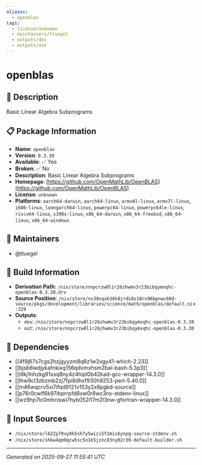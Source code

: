 ```yaml
---
aliases:
  - openblas
tags:
  - license/unknown
  - maintainers/ttuegel
  - outputs/dev
  - outputs/out
---
```


# openblas

## 📝 Description

Basic Linear Algebra Subprograms

## 📋 Package Information

- **Name**: `openblas`
- **Version**: `0.3.30`
- **Available**: ✅ Yes
- **Broken**: ✅ No
- **Description**: Basic Linear Algebra Subprograms
- **Homepage**: [https://github.com/OpenMathLib/OpenBLAS](https://github.com/OpenMathLib/OpenBLAS)
- **License**: `unknown`
- **Platforms**: `aarch64-darwin`, `aarch64-linux`, `armv6l-linux`, `armv7l-linux`, `i686-linux`, `loongarch64-linux`, `powerpc64-linux`, `powerpc64le-linux`, `riscv64-linux`, `s390x-linux`, `x86_64-darwin`, `x86_64-freebsd`, `x86_64-linux`, `x86_64-windows`
## 👥 Maintainers

- @ttuegel


## 🔧 Build Information

- **Derivation Path**: `/nix/store/nnpcrzw0l1r26zhwmv3r23bibqymxqhc-openblas-0.3.30.drv`
- **Source Position**: `/nix/store/ns30sqxb36k8jrds8z18rv96bpnwc60d-source/pkgs/development/libraries/science/math/openblas/default.nix:329`
- **Outputs**:
  - `dev`:  `/nix/store/nnpcrzw0l1r26zhwmv3r23bibqymxqhc-openblas-0.3.30`
  - `out`:  `/nix/store/nnpcrzw0l1r26zhwmv3r23bibqymxqhc-openblas-0.3.30`

## 🔗 Dependencies

- [[4f9j67x7cgs2hzjgyyzm8q6z1w2vgy41-which-2.23]]
- [[bjsb6wdjykafnkixq156qdvmxhsm2bai-bash-5.3p3]]
- [[i9kj1nhzkg91xsq8ny4z4hipl0b42kad-gcc-wrapper-14.3.0]]
- [[lhw9cl3zbzmb2zj7fpi8dhxf930h9253-perl-5.40.0]]
- [[m46wqcrv5xi7ifqd9121v153y2x6pgkd-source]]
- [[p76r0cwlf6k97ibprrpfd8xw0r8wc3nx-stdenv-linux]]
- [[wz9hp7lc0mhciswi7hyb052i17m2l3nw-gfortran-wrapper-14.3.0]]

## 📁 Input Sources

- `/nix/store/l622p70vy8k5sh7y5wizi5f2mic6ynpg-source-stdenv.sh`
- `/nix/store/shkw4qm9qcw5sc5n1k5jznc83ny02r39-default-builder.sh`

---
*Generated on 2025-09-27 11:55:41 UTC*

